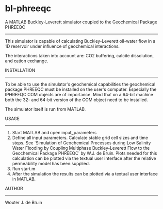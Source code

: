 # bl-phreeqc

A MATLAB Buckley-Leverett simulator coupled to the Geochemical Package PHREEQC
******************************************************************************

This simulator is capable of calculating Buckley-Leverett oil-water flow in a 1D reservoir under influence of geochemical interactions.

The interactions taken into account are: CO2 buffering, calcite dissolution,
and cation exchange.


INSTALLATION
************

To be able to use the simulator's geochemical capabilities the geochemical package PHREEQC must be installed on the user's computer. Especially the IPHREEQC COM objects are of importance. Mind that on a 64-bit machine both the 32- and 64-bit version of the COM object need to be installed.

The simulator itself is run from MATLAB.

USAGE
*****

1. Start MATLAB and open input_parameters
2. Define all input parameters. Calculate stable grid cell sizes and time steps. See 'Simulation of Geochemical Processes during Low Salinity Water Flooding by Coupling Multiphase Buckley-Leverett Flow to the Geochemical Package PHREEQC' by W.J. de Bruin. Plots needed for this calculation can be plotted via the textual user interface after the relative permeability model has been supplied.
3. Run start.m
4. After the simulation the results can be plotted via a textual user interface in MATLAB.

AUTHOR
******

Wouter J. de Bruin
